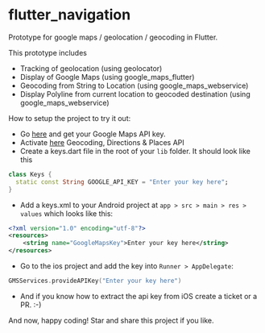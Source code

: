 # flutter_navigation
Prototype for google maps / geolocation / geocoding in Flutter.

This prototype includes
- Tracking of geolocation (using geolocator)
- Display of Google Maps (using google_maps_flutter)
- Geocoding from String to Location (using google_maps_webservice)
- Display Polyline from current location to geocoded destination (using google_maps_webservice)

How to setup the project to try it out:
- Go [here](https://developers.google.com/maps/gmp-get-started) and get your Google Maps API key.
- Activate [here](https://console.cloud.google.com/google/maps-apis/api-list) Geocoding, Directions & Places API
- Create a keys.dart file in the root of your `lib` folder.
It should look like this 

```dart
class Keys {
  static const String GOOGLE_API_KEY = "Enter your key here";
}
```

- Add a keys.xml to your Android project at `app > src > main > res > values` which looks like this:
```xml
<?xml version="1.0" encoding="utf-8"?>
<resources>
    <string name="GoogleMapsKey">Enter your key here</string>
</resources>
```  

- Go to the ios project and add the key into `Runner > AppDelegate`:
```swift
GMSServices.provideAPIKey("Enter your key here")
``` 
- And if you know how to extract the api key from iOS create a ticket or a PR. :-) 

And now, happy coding! 
Star and share this project if you like.